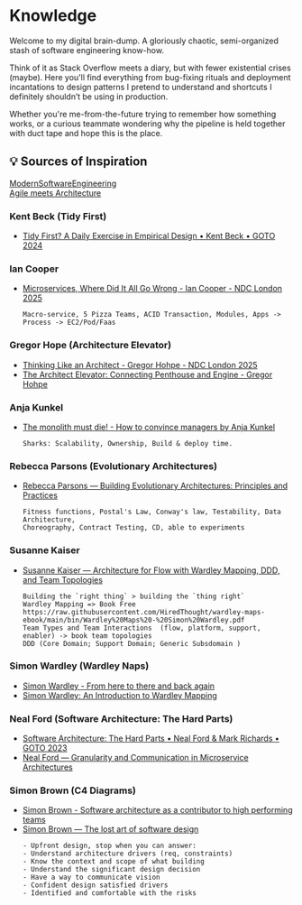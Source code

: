 
# Knowledge 

Welcome to my digital brain-dump. 
A gloriously chaotic, semi-organized stash of software engineering know-how.

Think of it as Stack Overflow meets a diary, but with fewer existential crises (maybe).
Here you'll find everything from bug-fixing rituals and deployment incantations to design patterns I pretend to understand and shortcuts I definitely shouldn’t be using in production. 

Whether you're me-from-the-future trying to remember how something works, or a curious teammate wondering why the pipeline is held together with duct tape and hope this is the place.


## :bulb: Sources of Inspiration

[ModernSoftwareEngineering](https://www.youtube.com/@ModernSoftwareEngineeringYT)  
[Agile meets Architecture](https://www.youtube.com/@ama_conf)

### Kent Beck (Tidy First) 
- [Tidy First? A Daily Exercise in Empirical Design • Kent Beck • GOTO 2024](https://www.youtube.com/watch?v=Saaz6D1azlU)

### Ian Cooper
- [Microservices, Where Did It All Go Wrong - Ian Cooper - NDC London 2025](https://www.youtube.com/watch?v=d8NDgwOllaI)  
  ```
  Macro-service, 5 Pizza Teams, ACID Transaction, Modules, Apps -> Process -> EC2/Pod/Faas
  ```

### Gregor Hope (Architecture Elevator)
- [Thinking Like an Architect - Gregor Hohpe - NDC London 2025](https://www.youtube.com/watch?v=xtxfrxf0mfE)
- [The Architect Elevator: Connecting Penthouse and Engine - Gregor Hohpe](https://www.youtube.com/watch?v=xtxfrxf0mfE)

### Anja Kunkel
- [The monolith must die! - How to convince managers by Anja Kunkel](https://www.youtube.com/watch?v=3FPxSykvbt8)   
  ```
  Sharks: Scalability, Ownership, Build & deploy time.
  ```

### Rebecca Parsons (Evolutionary Architectures)
- [Rebecca Parsons — Building Evolutionary Architectures: Principles and Practices](https://www.youtube.com/watch?v=PQBlyAxPje0)
  ```
  Fitness functions, Postal's Law, Conway's law, Testability, Data Architecture, 
  Choreography, Contract Testing, CD, able to experiments
  ```
  
### Susanne Kaiser
- [Susanne Kaiser — Architecture for Flow with Wardley Mapping, DDD, and Team Topologies](https://www.youtube.com/watch?v=qKLnlaWKkb4)
  ```
  Building the `right thing` > building the `thing right`  
  Wardley Mapping => Book Free
  https://raw.githubusercontent.com/HiredThought/wardley-maps-ebook/main/bin/Wardley%20Maps%20-%20Simon%20Wardley.pdf
  Team Types and Team Interactions  (flow, platform, support, enabler) -> book team topologies  
  DDD (Core Domain; Support Domain; Generic Subsdomain )
  ```

### Simon Wardley (Wardley Naps)
- [Simon Wardley - From here to there and back again](https://www.youtube.com/watch?v=hEjjCI3kTM4) 
- [Simon Wardley: An Introduction to Wardley Mapping](https://www.youtube.com/watch?v=ndxzysbZXiQ) 

### Neal Ford (Software Architecture: The Hard Parts)
- [Software Architecture: The Hard Parts • Neal Ford & Mark Richards • GOTO 2023](https://www.youtube.com/watch?v=rIgTE9aDVj4)
- [Neal Ford — Granularity and Communication in Microservice Architectures](https://www.youtube.com/watch?v=L9UWy6oQBuY)

### Simon Brown (C4 Diagrams)
- [Simon Brown - Software architecture as a contributor to high performing teams](https://www.youtube.com/watch?v=-nWY8Jq5mlA) 
- [Simon Brown — The lost art of software design](https://www.youtube.com/watch?v=UzFpFQgeEyc) 
    ```
    - Upfront design, stop when you can answer: 
    - Understand architecture drivers (req, constraints) 
    - Know the context and scope of what building 
    - Understand the significant design decision  
    - Have a way to communicate vision 
    - Confident design satisfied drivers 
    - Identified and comfortable with the risks  
    ```
